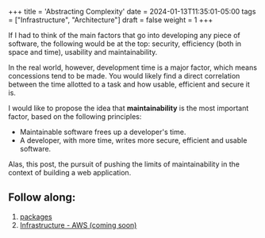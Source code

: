 +++
title = 'Abstracting Complexity'
date = 2024-01-13T11:35:01-05:00
tags = ["Infrastructure", "Architecture"]
draft = false
weight = 1
+++

If I had to think of the main factors that go into developing any piece of software, the following would be at the top: security, efficiency (both in space and time), usability and maintainability.

In the real world, however, development time is a major factor, which means concessions tend to be made. You would likely find a direct correlation between the time allotted to a task and how usable, efficient and secure it is. 

I would like to propose the idea that **maintainability** is the most important factor, based on the following principles: 

- Maintainable software frees up a developer's time. 
- A developer, with more time, writes more secure, efficient and usable software.

Alas, this post, the pursuit of pushing the limits of maintainability in the context of building a web application.

## Follow along:
1. [packages](http://localhost:1313/notes/abstracting-complexity/packages/)
2. [Infrastructure - AWS (coming soon)](#)
